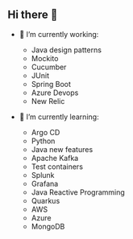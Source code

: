 ## Hi there 👋


- 🔭 I’m currently working:
  - Java design patterns
  - Mockito
  - Cucumber
  - JUnit
  - Spring Boot
  - Azure Devops
  - New Relic
  
    
- 🌱 I’m currently learning:
  - Argo CD
  - Python
  - Java new features
  - Apache Kafka
  - Test containers
  - Splunk
  - Grafana
  - Java Reactive Programming
  - Quarkus
  - AWS
  - Azure
  - MongoDB

